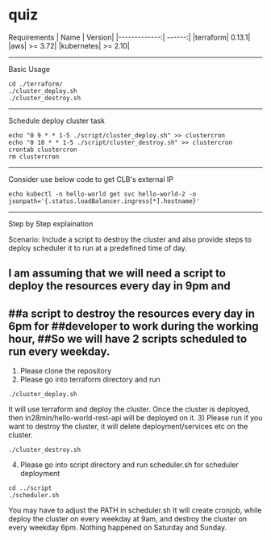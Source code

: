 # quiz


Requirements
| Name          | Version|
|-------------:| ------:|
|terraform| 0.13.1|
|aws| >= 3.72|
|kubernetes| >= 2.10|

---

Basic Usage
```
cd ./terraform/
./cluster_deploy.sh
./cluster_destroy.sh

```

---

Schedule deploy cluster task
```
echo "0 9 * * 1-5 ./script/cluster_deploy.sh" >> clustercron
echo "0 18 * * 1-5 ./script/cluster_destroy.sh" >> clustercron
crontab clustercron
rm clustercron
```

---

Consider use below code to get CLB's external IP
```
echo kubectl -n hello-world get svc hello-world-2 -o jsonpath='{.status.loadBalancer.ingress[*].hostname}'
```
---
Step by Step explaination

Scenario:
Include a script to destroy the cluster and also provide steps to deploy scheduler it to run at a predefined time of day.

## I am assuming that we will need a script to deploy the resources every day in 9pm and
##a script to destroy the resources every day in 6pm for 
##developer to work during the working hour,
##So we will have 2 scripts scheduled to run every weekday.
------------------------------------------------------------------
1) Please clone the repository
2) Please go into terraform directory and run
```
./cluster_deploy.sh
```
It will use terraform and deploy the cluster. Once the cluster is deployed, then in28min/hello-world-rest-api will be deployed on it.
3) Please run if you want to destroy the cluster, it will delete deployment/services etc on the cluster.
```
./cluster_destroy.sh
```
4) Please go into script directory and run scheduler.sh for scheduler deployment
```
cd ../script
./scheduler.sh
```
You may have to adjust the PATH in scheduler.sh
It will create cronjob, while deploy the cluster on every weekday at 9am, and destroy the cluster on every weekday 6pm.
Nothing happened on Saturday and Sunday.

